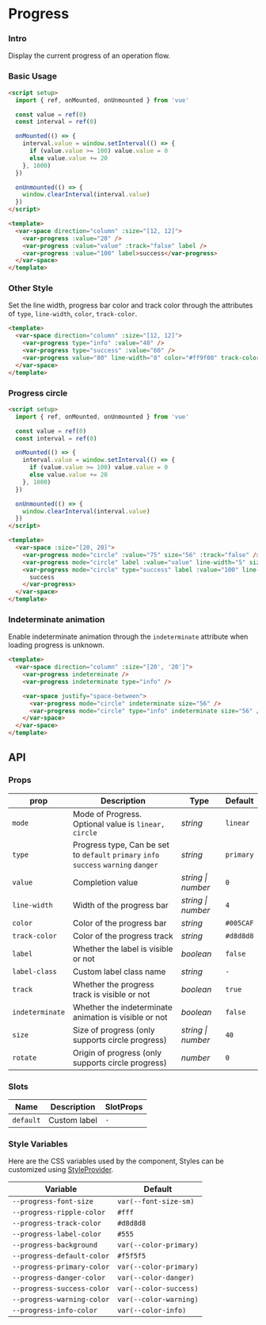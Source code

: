 # Progress

### Intro

Display the current progress of an operation flow.

### Basic Usage

```html
<script setup>
  import { ref, onMounted, onUnmounted } from 'vue'

  const value = ref(0)
  const interval = ref(0)

  onMounted(() => {
    interval.value = window.setInterval(() => {
      if (value.value >= 100) value.value = 0
      else value.value += 20
    }, 1000)
  })

  onUnmounted(() => {
    window.clearInterval(interval.value)
  })
</script>

<template>
  <var-space direction="column" :size="[12, 12]">
    <var-progress :value="20" />
    <var-progress :value="value" :track="false" label />
    <var-progress :value="100" label>success</var-progress>
  </var-space>
</template>
```

### Other Style

Set the line width, progress bar color and track color through the attributes of `type`, `line-width`, `color`, `track-color`.

```html
<template>
  <var-space direction="column" :size="[12, 12]">
    <var-progress type="info" :value="40" />
    <var-progress type="success" :value="60" />
    <var-progress value="80" line-width="8" color="#ff9f00" track-color="#f5cb90" />
  </var-space>
</template>
```

### Progress circle

```html
<script setup>
  import { ref, onMounted, onUnmounted } from 'vue'

  const value = ref(0)
  const interval = ref(0)

  onMounted(() => {
    interval.value = window.setInterval(() => {
      if (value.value >= 100) value.value = 0
      else value.value += 20
    }, 1000)
  })

  onUnmounted(() => {
    window.clearInterval(interval.value)
  })
</script>

<template>
  <var-space :size="[20, 20]">
    <var-progress mode="circle" :value="75" size="56" :track="false" />
    <var-progress mode="circle" label :value="value" line-width="5" size="56" />
    <var-progress mode="circle" type="success" label :value="100" line-width="5" size="56">
      success
    </var-progress>
  </var-space>
</template>
```

### Indeterminate animation

Enable indeterminate animation through the `indeterminate` attribute when loading progress is unknown.

```html
<template>
  <var-space direction="column" :size="[20', '20']">
    <var-progress indeterminate />
    <var-progress indeterminate type="info" />

    <var-space justify="space-between">
      <var-progress mode="circle" indeterminate size="56" />
      <var-progress mode="circle" type="info" indeterminate size="56" />
    </var-space>
  </var-space>
</template>
```

## API

### Props

| prop          | Description                                                                         | Type     | Default   |
|---------------|-------------------------------------------------------------------------------------|----------|-----------|
| `mode`        | Mode of Progress. Optional value is `linear, circle`                                | _string_ | `linear`  |
| `type`        | Progress type, Can be set to `default` `primary` `info` `success` `warning` `danger` | _string_  | `primary` |
| `value`       | Completion value                                                                    | _string \| number_   |  `0`  |
| `line-width`  | Width of the progress bar                                                           | _string \| number_   | `4` |
| `color`       | Color of the progress bar                                                           | _string_ | `#005CAF` |
| `track-color` | Color of the progress track                                                         | _string_ | `#d8d8d8` |
| `label`       | Whether the label is visible or not                                                 | _boolean_ | `false`   |
| `label-class` | Custom label class name                                                             | _string_ | `-`       |
| `track`       | Whether the progress track is visible or not                                        | _boolean_ | `true`    |
| `indeterminate` | Whether the indeterminate animation is visible or not                                     | _boolean_ | `false` |
| `size`        | Size of progress (only supports circle progress)                                    | _string \| number_   | `40` |
| `rotate`      | Origin of progress (only supports circle progress)                                  | _number_ | `0`       |

### Slots

| Name | Description | SlotProps |
| ----- | -------------- | -------- |
| `default` | Custom label | `-` |

### Style Variables
Here are the CSS variables used by the component, Styles can be customized using [StyleProvider](#/en-US/style-provider).

| Variable | Default |
| --- | --- |
| `--progress-font-size` | `var(--font-size-sm)` |
| `--progress-ripple-color` | `#fff` |
| `--progress-track-color` | `#d8d8d8` |
| `--progress-label-color` | `#555` |
| `--progress-background` | `var(--color-primary)` |
| `--progress-default-color` | `#f5f5f5` |
| `--progress-primary-color` | `var(--color-primary)`|
| `--progress-danger-color` |  `var(--color-danger)`|
| `--progress-success-color` | `var(--color-success)`|
| `--progress-warning-color` |  `var(--color-warning)`|
| `--progress-info-color` | `var(--color-info)`|